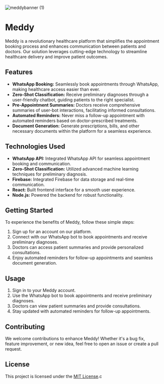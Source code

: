 
![meddybanner (1)](https://github.com/AazimAnish/Meddy/assets/91713896/b2b2be28-b3d8-4138-81f6-ed5ae1f194c4)

# Meddy

Meddy is a revolutionary healthcare platform that simplifies the appointment booking process and enhances communication between patients and doctors. Our solution leverages cutting-edge technology to streamline healthcare delivery and improve patient outcomes.

## Features

- **WhatsApp Booking:** Seamlessly book appointments through WhatsApp, making healthcare access easier than ever.
- **Zero-Shot Classification:** Receive preliminary diagnoses through a user-friendly chatbot, guiding patients to the right specialist.
- **Pre-Appointment Summaries:** Doctors receive comprehensive summaries of user-bot interactions, facilitating informed consultations.
- **Automated Reminders:** Never miss a follow-up appointment with automated reminders based on doctor-prescribed treatments.
- **Document Generation:** Generate prescriptions, bills, and other necessary documents within the platform for a seamless experience.

## Technologies Used

- **WhatsApp API:** Integrated WhatsApp API for seamless appointment booking and communication.
- **Zero-Shot Classification:** Utilized advanced machine learning techniques for preliminary diagnosis.
- **Firebase:** Integrated Firebase for data storage and real-time communication.
- **React:** Built frontend interface for a smooth user experience.
- **Node.js:** Powered the backend for robust functionality.

## Getting Started

To experience the benefits of Meddy, follow these simple steps:

1. Sign up for an account on our platform.
2. Connect with our WhatsApp bot to book appointments and receive preliminary diagnoses.
3. Doctors can access patient summaries and provide personalized consultations.
4. Enjoy automated reminders for follow-up appointments and seamless document generation.

## Usage

1. Sign in to your Meddy account.
2. Use the WhatsApp bot to book appointments and receive preliminary diagnoses.
3. Doctors can view patient summaries and provide consultations.
4. Stay updated with automated reminders for follow-up appointments.

## Contributing

We welcome contributions to enhance Meddy! Whether it's a bug fix, feature improvement, or new idea, feel free to open an issue or create a pull request.

## License

This project is licensed under the [MIT License](LICENSE).c

